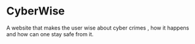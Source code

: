 # CyberWise
A website that makes the user wise about cyber crimes , how it happens and how can one stay safe from it.
